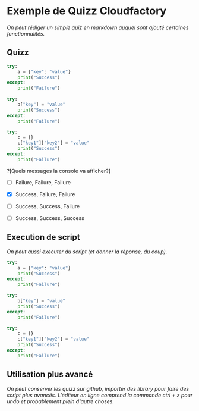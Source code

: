 # Exemple de Quizz Cloudfactory


*On peut rédiger un simple quiz en markdown auquel sont ajouté certaines fonctionnalités.*

## Quizz

```python
try:
    a = {"key": "value"}
    print("Success")
except:
    print("Failure")

try:
    b["key"] = "value"
    print("Success")
except:
    print("Failure")

try:
    c = {}
    c["key1"]["key2"] = "value"
    print("Success")
except:
    print("Failure")
```

?[Quels messages la console va afficher?]
-[ ] Failure, Failure, Failure
-[x] Success, Failure, Failure
-[ ] Success, Success, Failure
-[ ] Success, Success, Success


## Execution de script

*On peut aussi executer du script (et donner la réponse, du coup).*

```python runnable
try:
    a = {"key": "value"}
    print("Success")
except:
    print("Failure")

try:
    b["key"] = "value"
    print("Success")
except:
    print("Failure")

try:
    c = {}
    c["key1"]["key2"] = "value"
    print("Success")
except:
    print("Failure")

```

## Utilisation plus avancé

*On peut conserver les quizz sur github, importer des library pour faire des script plus avancés. L'éditeur en ligne comprend la commande ctrl + z pour undo et probablement plein d'autre choses.*
